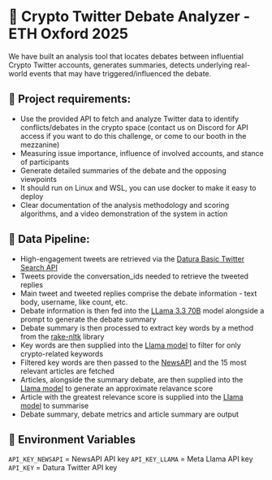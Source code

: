 # 📌 Crypto Twitter Debate Analyzer -  ETH Oxford 2025
We have built an analysis tool that locates debates between influential Crypto Twitter accounts, generates summaries, detects underlying real-world events that may have triggered/influenced the debate.

## 🔧 Project requirements:
- Use the provided API to fetch and analyze Twitter data to identify conflicts/debates in the crypto space (contact us on Discord for API access if you want to do this challenge, or come to our booth in the 
mezzanine)
- Measuring issue importance, influence of involved accounts, and stance of participants
- Generate detailed summaries of the debate and the opposing viewpoints
- It should run on Linux and WSL, you can use docker to make it easy to deploy
- Clear documentation of the analysis methodology and scoring algorithms, and a video demonstration of the system in action

## 🔀 Data Pipeline:
- High-engagement tweets are retrieved via the <a href="https://docs.datura.ai/capabilities/twitter-search">Datura Basic Twitter Search API</a>
- Tweets provide the conversation_ids needed to retrieve the tweeted replies
- Main tweet and tweeted replies comprise the debate information - text body, username, like count, etc.
- Debate information is then fed into the <a href="https://www.llama.com">LLama 3.3 70B</a> model alongside a prompt to generate the debate summary
- Debate summary is then processed to extract key words by a method from the <a href="https://pypi.org/project/rake-nltk/">rake-nltk</a> library
- Key words are then supplied into the <a href="https://www.llama.com">Llama model</a> to filter for only crypto-related keywords
- Filtered key words are then passed to the <a href="https://newsapi.org/">NewsAPI</a> and the 15 most relevant articles are fetched
- Articles, alongside the summary debate, are then supplied into the <a href="https://www.llama.com">Llama model</a> to generate an approximate relavance score
- Article with the greatest relevance score is supplied into the <a href="https://www.llama.com">Llama model</a> to summarise
- Debate summary, debate metrics and article summary are output

## 🔑 Environment Variables
`API_KEY_NEWSAPI` = NewsAPI API key
`API_KEY_LLAMA` = Meta Llama API key
`API_KEY` = Datura Twitter API key
